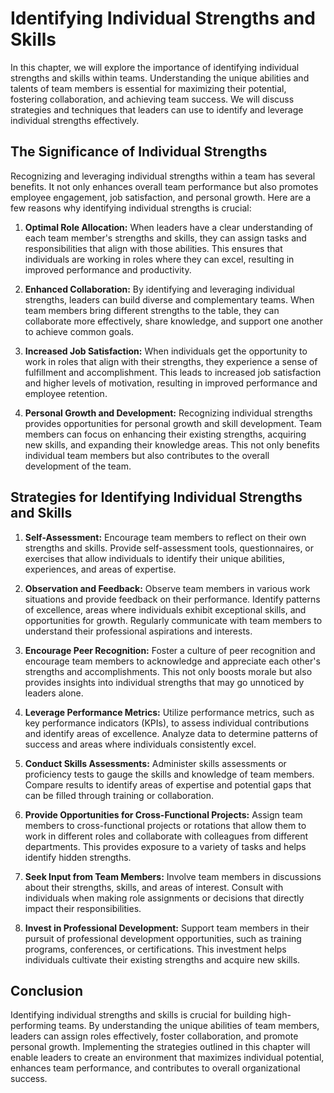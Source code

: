 Identifying Individual Strengths and Skills
======================================================

In this chapter, we will explore the importance of identifying individual strengths and skills within teams. Understanding the unique abilities and talents of team members is essential for maximizing their potential, fostering collaboration, and achieving team success. We will discuss strategies and techniques that leaders can use to identify and leverage individual strengths effectively.

**The Significance of Individual Strengths**
--------------------------------------------

Recognizing and leveraging individual strengths within a team has several benefits. It not only enhances overall team performance but also promotes employee engagement, job satisfaction, and personal growth. Here are a few reasons why identifying individual strengths is crucial:

1. **Optimal Role Allocation:** When leaders have a clear understanding of each team member's strengths and skills, they can assign tasks and responsibilities that align with those abilities. This ensures that individuals are working in roles where they can excel, resulting in improved performance and productivity.

2. **Enhanced Collaboration:** By identifying and leveraging individual strengths, leaders can build diverse and complementary teams. When team members bring different strengths to the table, they can collaborate more effectively, share knowledge, and support one another to achieve common goals.

3. **Increased Job Satisfaction:** When individuals get the opportunity to work in roles that align with their strengths, they experience a sense of fulfillment and accomplishment. This leads to increased job satisfaction and higher levels of motivation, resulting in improved performance and employee retention.

4. **Personal Growth and Development:** Recognizing individual strengths provides opportunities for personal growth and skill development. Team members can focus on enhancing their existing strengths, acquiring new skills, and expanding their knowledge areas. This not only benefits individual team members but also contributes to the overall development of the team.

**Strategies for Identifying Individual Strengths and Skills**
--------------------------------------------------------------

1. **Self-Assessment:** Encourage team members to reflect on their own strengths and skills. Provide self-assessment tools, questionnaires, or exercises that allow individuals to identify their unique abilities, experiences, and areas of expertise.

2. **Observation and Feedback:** Observe team members in various work situations and provide feedback on their performance. Identify patterns of excellence, areas where individuals exhibit exceptional skills, and opportunities for growth. Regularly communicate with team members to understand their professional aspirations and interests.

3. **Encourage Peer Recognition:** Foster a culture of peer recognition and encourage team members to acknowledge and appreciate each other's strengths and accomplishments. This not only boosts morale but also provides insights into individual strengths that may go unnoticed by leaders alone.

4. **Leverage Performance Metrics:** Utilize performance metrics, such as key performance indicators (KPIs), to assess individual contributions and identify areas of excellence. Analyze data to determine patterns of success and areas where individuals consistently excel.

5. **Conduct Skills Assessments:** Administer skills assessments or proficiency tests to gauge the skills and knowledge of team members. Compare results to identify areas of expertise and potential gaps that can be filled through training or collaboration.

6. **Provide Opportunities for Cross-Functional Projects:** Assign team members to cross-functional projects or rotations that allow them to work in different roles and collaborate with colleagues from different departments. This provides exposure to a variety of tasks and helps identify hidden strengths.

7. **Seek Input from Team Members:** Involve team members in discussions about their strengths, skills, and areas of interest. Consult with individuals when making role assignments or decisions that directly impact their responsibilities.

8. **Invest in Professional Development:** Support team members in their pursuit of professional development opportunities, such as training programs, conferences, or certifications. This investment helps individuals cultivate their existing strengths and acquire new skills.

**Conclusion**
--------------

Identifying individual strengths and skills is crucial for building high-performing teams. By understanding the unique abilities of team members, leaders can assign roles effectively, foster collaboration, and promote personal growth. Implementing the strategies outlined in this chapter will enable leaders to create an environment that maximizes individual potential, enhances team performance, and contributes to overall organizational success.
